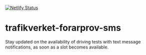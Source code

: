[![Netlify Status](https://api.netlify.com/api/v1/badges/6cd4c2a9-aefd-41d2-b98b-569c71c0ce70/deploy-status)](https://app.netlify.com/sites/admiring-hoover-2e4446/deploys)

# trafikverket-forarprov-sms

Stay updated on the availability of driving tests with text message notifications, as soon as a slot becomes available.
